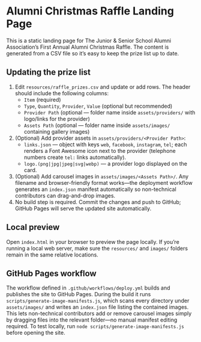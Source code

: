 # Alumni Christmas Raffle Landing Page

This is a static landing page for The Junior &amp; Senior School Alumni Association’s First Annual Alumni Christmas Raffle. The content is generated from a CSV file so it’s easy to keep the prize list up to date.

## Updating the prize list

1. Edit `resources/raffle_prizes.csv` and update or add rows. The header should include the following columns:
   - `Item` (required)
   - `Type`, `Quantity`, `Provider`, `Value` (optional but recommended)
   - `Provider Path` (optional — folder name inside `assets/providers/` with logo/links for the provider)
   - `Assets Path` (optional — folder name inside `assets/images/` containing gallery images)
2. (Optional) Add provider assets in `assets/providers/<Provider Path>`:
   - `links.json` — object with keys `web`, `facebook`, `instagram`, `tel`; each renders a Font Awesome icon next to the provider (telephone numbers create `tel:` links automatically).
   - `logo.(png|jpg|jpeg|svg|webp)` — a provider logo displayed on the card.
3. (Optional) Add carousel images in `assets/images/<Assets Path>/`. Any filename and browser-friendly format works—the deployment workflow generates an `index.json` manifest automatically so non-technical contributors can drag-and-drop images.
4. No build step is required. Commit the changes and push to GitHub; GitHub Pages will serve the updated site automatically.

## Local preview

Open `index.html` in your browser to preview the page locally. If you’re running a local web server, make sure the `resources/` and `images/` folders remain in the same relative locations.

## GitHub Pages workflow

The workflow defined in `.github/workflows/deploy.yml` builds and publishes the site to GitHub Pages. During the build it runs `scripts/generate-image-manifests.js`, which scans every directory under `assets/images/` and writes an `index.json` file listing the contained images. This lets non-technical contributors add or remove carousel images simply by dragging files into the relevant folder—no manual manifest editing required. To test locally, run `node scripts/generate-image-manifests.js` before opening the site.
